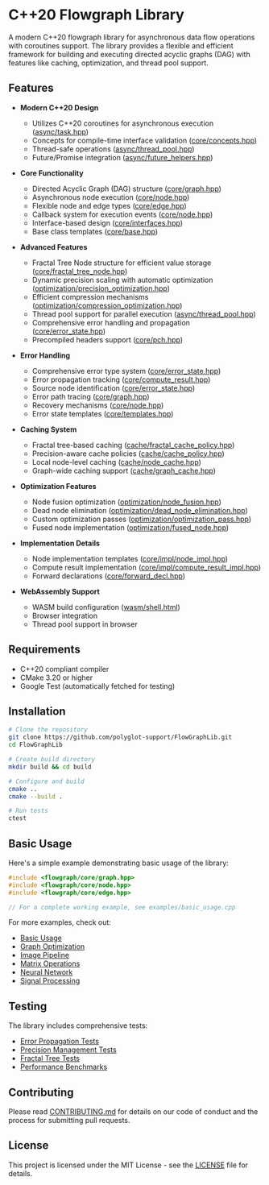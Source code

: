 # C++20 Flowgraph Library

A modern C++20 flowgraph library for asynchronous data flow operations with coroutines support. The library provides a flexible and efficient framework for building and executing directed acyclic graphs (DAG) with features like caching, optimization, and thread pool support.

## Features

- **Modern C++20 Design**
  - Utilizes C++20 coroutines for asynchronous execution ([async/task.hpp](include/flowgraph/async/task.hpp))
  - Concepts for compile-time interface validation ([core/concepts.hpp](include/flowgraph/core/concepts.hpp))
  - Thread-safe operations ([async/thread_pool.hpp](include/flowgraph/async/thread_pool.hpp))
  - Future/Promise integration ([async/future_helpers.hpp](include/flowgraph/async/future_helpers.hpp))

- **Core Functionality**
  - Directed Acyclic Graph (DAG) structure ([core/graph.hpp](include/flowgraph/core/graph.hpp))
  - Asynchronous node execution ([core/node.hpp](include/flowgraph/core/node.hpp))
  - Flexible node and edge types ([core/edge.hpp](include/flowgraph/core/edge.hpp))
  - Callback system for execution events ([core/node.hpp](include/flowgraph/core/node.hpp))
  - Interface-based design ([core/interfaces.hpp](include/flowgraph/core/interfaces.hpp))
  - Base class templates ([core/base.hpp](include/flowgraph/core/base.hpp))

- **Advanced Features**
  - Fractal Tree Node structure for efficient value storage ([core/fractal_tree_node.hpp](include/flowgraph/core/fractal_tree_node.hpp))
  - Dynamic precision scaling with automatic optimization ([optimization/precision_optimization.hpp](include/flowgraph/optimization/precision_optimization.hpp))
  - Efficient compression mechanisms ([optimization/compression_optimization.hpp](include/flowgraph/optimization/compression_optimization.hpp))
  - Thread pool support for parallel execution ([async/thread_pool.hpp](include/flowgraph/async/thread_pool.hpp))
  - Comprehensive error handling and propagation ([core/error_state.hpp](include/flowgraph/core/error_state.hpp))
  - Precompiled headers support ([core/pch.hpp](include/flowgraph/core/pch.hpp))

- **Error Handling**
  - Comprehensive error type system ([core/error_state.hpp](include/flowgraph/core/error_state.hpp))
  - Error propagation tracking ([core/compute_result.hpp](include/flowgraph/core/compute_result.hpp))
  - Source node identification ([core/error_state.hpp](include/flowgraph/core/error_state.hpp))
  - Error path tracing ([core/graph.hpp](include/flowgraph/core/graph.hpp))
  - Recovery mechanisms ([core/node.hpp](include/flowgraph/core/node.hpp))
  - Error state templates ([core/templates.hpp](include/flowgraph/core/templates.hpp))

- **Caching System**
  - Fractal tree-based caching ([cache/fractal_cache_policy.hpp](include/flowgraph/cache/fractal_cache_policy.hpp))
  - Precision-aware cache policies ([cache/cache_policy.hpp](include/flowgraph/cache/cache_policy.hpp))
  - Local node-level caching ([cache/node_cache.hpp](include/flowgraph/cache/node_cache.hpp))
  - Graph-wide caching support ([cache/graph_cache.hpp](include/flowgraph/cache/graph_cache.hpp))

- **Optimization Features**
  - Node fusion optimization ([optimization/node_fusion.hpp](include/flowgraph/optimization/node_fusion.hpp))
  - Dead node elimination ([optimization/dead_node_elimination.hpp](include/flowgraph/optimization/dead_node_elimination.hpp))
  - Custom optimization passes ([optimization/optimization_pass.hpp](include/flowgraph/optimization/optimization_pass.hpp))
  - Fused node implementation ([optimization/fused_node.hpp](include/flowgraph/optimization/fused_node.hpp))

- **Implementation Details**
  - Node implementation templates ([core/impl/node_impl.hpp](include/flowgraph/core/impl/node_impl.hpp))
  - Compute result implementation ([core/impl/compute_result_impl.hpp](include/flowgraph/core/impl/compute_result_impl.hpp))
  - Forward declarations ([core/forward_decl.hpp](include/flowgraph/core/forward_decl.hpp))

- **WebAssembly Support**
  - WASM build configuration ([wasm/shell.html](wasm/shell.html))
  - Browser integration
  - Thread pool support in browser

## Requirements

- C++20 compliant compiler
- CMake 3.20 or higher
- Google Test (automatically fetched for testing)

## Installation

```bash
# Clone the repository
git clone https://github.com/polyglot-support/FlowGraphLib.git
cd FlowGraphLib

# Create build directory
mkdir build && cd build

# Configure and build
cmake ..
cmake --build .

# Run tests
ctest
```

## Basic Usage

Here's a simple example demonstrating basic usage of the library:

```cpp
#include <flowgraph/core/graph.hpp>
#include <flowgraph/core/node.hpp>
#include <flowgraph/core/edge.hpp>

// For a complete working example, see examples/basic_usage.cpp
```

For more examples, check out:
- [Basic Usage](examples/basic_usage.cpp)
- [Graph Optimization](examples/graph_optimization.cpp)
- [Image Pipeline](examples/image_pipeline.cpp)
- [Matrix Operations](examples/matrix_operations.cpp)
- [Neural Network](examples/neural_network.cpp)
- [Signal Processing](examples/signal_processing.cpp)

## Testing

The library includes comprehensive tests:
- [Error Propagation Tests](tests/error_propagation_test.cpp)
- [Precision Management Tests](tests/precision_management_test.cpp)
- [Fractal Tree Tests](tests/fractal_tree_test.cpp)
- [Performance Benchmarks](tests/fractal_tree_benchmark.cpp)

## Contributing

Please read [CONTRIBUTING.md](CONTRIBUTING.md) for details on our code of conduct and the process for submitting pull requests.

## License

This project is licensed under the MIT License - see the [LICENSE](LICENSE) file for details.
